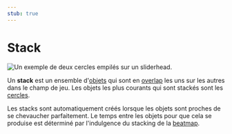 ```yaml
---
stub: true
---
```


# Stack

![](img/stack.jpg "Un exemple de deux cercles empilés sur un sliderhead.")

Un **stack** est un ensemble d'[objets](/wiki/Hit_Object) qui sont en [overlap](/wiki/Mapping_Techniques/Overlap) les uns sur les autres dans le champ de jeu. Les objets les plus courants qui sont stackés sont les [cercles](/wiki/Hit_Object#hit-circle).

Les stacks sont automatiquement créés lorsque les objets sont proches de se chevaucher parfaitement. Le temps entre les objets pour que cela se produise est déterminé par l'indulgence du stacking de la [beatmap](/wiki/Beatmap).
